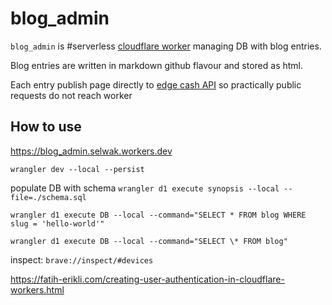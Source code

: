 # blog_admin

`blog_admin` is #serverless [cloudflare worker](https://developers.cloudflare.com/workers/) managing DB with blog entries.

Blog entries are written in markdown github flavour and stored as html.

Each entry publish page directly to [edge cash API](https://developers.cloudflare.com/workers/examples/cache-api/) so practically public requests do not reach worker

## How to use

https://blog_admin.selwak.workers.dev

`wrangler dev --local --persist`

populate DB with schema
`wrangler d1 execute synopsis --local --file=./schema.sql`

`wrangler d1 execute DB --local --command="SELECT * FROM blog WHERE slug = 'hello-world'"`

`wrangler d1 execute DB --local --command="SELECT \* FROM blog"`

inspect: `brave://inspect/#devices`

https://fatih-erikli.com/creating-user-authentication-in-cloudflare-workers.html
